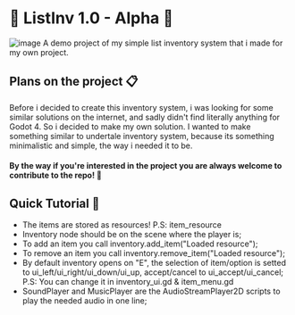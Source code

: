 # 👾 ListInv 1.0 - Alpha 👾
![image](https://github.com/Gatix1/listinv/assets/69309461/b0069c29-ddd8-4ac0-bde3-a62c5265fe8b)
A demo project of my simple list inventory system that i made for my own project.

## Plans on the project 📋
Before i decided to create this inventory system, i was looking for some similar solutions on the internet, and sadly didn't find literally anything for Godot 4. So i decided to make my own solution. I wanted to make something similar to undertale inventory system, because its something minimalistic and simple, the way i needed it to be.

#### By the way if you're interested in the project you are always welcome to contribute to the repo! 🙏
## Quick Tutorial 📝
- The items are stored as resources! P.S: item_resource
- Inventory node should be on the scene where the player is;
- To add an item you call inventory.add_item("Loaded resource");
- To remove an item you call inventory.remove_item("Loaded resource");
- By default inventory opens on "E", the selection of item/option is setted to ui_left/ui_right/ui_down/ui_up, accept/cancel to ui_accept/ui_cancel; P.S: You can change it in inventory_ui.gd & item_menu.gd
- SoundPlayer and MusicPlayer are the AudioStreamPlayer2D scripts to play the needed audio in one line;
